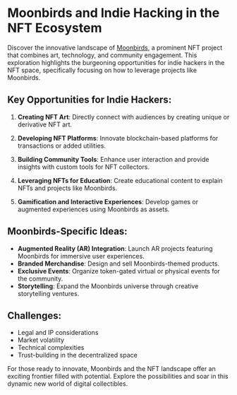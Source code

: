 # Moonbirds and Indie Hacking in the NFT Ecosystem

Discover the innovative landscape of [Moonbirds](https://www.moonbirds.xyz), a prominent NFT project that combines art, technology, and community engagement. This exploration highlights the burgeoning opportunities for indie hackers in the NFT space, specifically focusing on how to leverage projects like Moonbirds.

## Key Opportunities for Indie Hackers:

1. **Creating NFT Art**: Directly connect with audiences by creating unique or derivative NFT art.

2. **Developing NFT Platforms**: Innovate blockchain-based platforms for transactions or added utilities.

3. **Building Community Tools**: Enhance user interaction and provide insights with custom tools for NFT collectors.

4. **Leveraging NFTs for Education**: Create educational content to explain NFTs and projects like Moonbirds.

5. **Gamification and Interactive Experiences**: Develop games or augmented experiences using Moonbirds as assets.

## Moonbirds-Specific Ideas:

- **Augmented Reality (AR) Integration**: Launch AR projects featuring Moonbirds for immersive user experiences.
- **Branded Merchandise**: Design and sell Moonbirds-themed products.
- **Exclusive Events**: Organize token-gated virtual or physical events for the community.
- **Storytelling**: Expand the Moonbirds universe through creative storytelling ventures.

## Challenges:

- Legal and IP considerations
- Market volatility
- Technical complexities
- Trust-building in the decentralized space

For those ready to innovate, Moonbirds and the NFT landscape offer an exciting frontier filled with potential. Explore the possibilities and soar in this dynamic new world of digital collectibles.